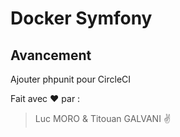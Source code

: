 # Docker Symfony

## Avancement

Ajouter phpunit pour CircleCI

Fait avec :heart: par :

> Luc MORO & Titouan GALVANI :v:

